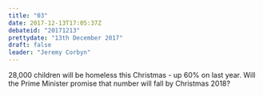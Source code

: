 ```yaml
---
title: "03"
date: 2017-12-13T17:05:37Z
debateid: "20171213"
prettydate: "13th December 2017"
draft: false
leader: "Jeremy Corbyn"
---
```


28,000 children will be homeless this Christmas - up 60% on last year. Will the Prime Minister promise that number will fall by Christmas 2018?